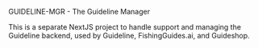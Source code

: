 GUIDELINE-MGR - The Guideline Manager

This is a separate NextJS project to handle support and managing the Guideline backend, used by Guideline, FishingGuides.ai, and Guideshop.